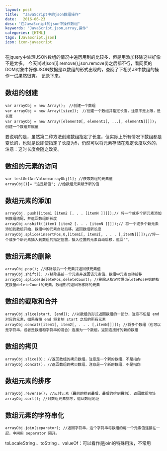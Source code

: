 ```yaml
---
layout: post
title:  "JavaScript中的json数组操作"
date:   2016-06-23
desc: "在JavaScript的json中操作数组"
keywords: "JavaScript,json,array,操作"
categories: [HTML]
tags: [JavaScript,json]
icon: icon-javascript
---
```


在jquery中处理JSON数组的情况中遍历用到的比较多，但是用添加移除这些好像不是太多。
今天试过json[i].remove(),json.remove(i)之后都不行，看网页的DOM对象中好像JSON数据是以数组的形式出现的，查阅了下相关JS中数组的操作一试果然很爽。
记录下来。

## 数组的创建

```
var arrayObj = new Array();　//创建一个数组
var arrayObj = new Array([size]);　//创建一个数组并指定长度，注意不是上限，是长度
var arrayObj = new Array([element0[, element1[, ...[, elementN]]]]);　创建一个数组并赋值
```

要说明的是，虽然第二种方法创建数组指定了长度，但实际上所有情况下数组都是变长的，也就是说即使指定了长度为5，仍然可以将元素存储在规定长度以外的，注意：这时长度会随之改变。

## 数组的元素的访问

```
var testGetArrValue=arrayObj[1]; //获取数组的元素值
arrayObj[1]= "这是新值"; //给数组元素赋予新的值
```

## 数组元素的添加

```
arrayObj. push([item1 [item2 [. . . [itemN ]]]]);// 将一个或多个新元素添加到数组结尾，并返回数组新长度
arrayObj.unshift([item1 [item2 [. . . [itemN ]]]]);// 将一个或多个新元素添加到数组开始，数组中的元素自动后移，返回数组新长度
arrayObj.splice(insertPos,0,[item1[, item2[, . . . [,itemN]]]]);//将一个或多个新元素插入到数组的指定位置，插入位置的元素自动后移，返回""。
```

## 数组元素的删除

```
arrayObj.pop(); //移除最后一个元素并返回该元素值
arrayObj.shift(); //移除最前一个元素并返回该元素值，数组中元素自动前移
arrayObj.splice(deletePos,deleteCount); //删除从指定位置deletePos开始的指定数量deleteCount的元素，数组形式返回所移除的元素
```

## 数组的截取和合并

```
arrayObj.slice(start, [end]); //以数组的形式返回数组的一部分，注意不包括 end 对应的元素，如果省略 end 将复制 start 之后的所有元素
arrayObj.concat([item1[, item2[, . . . [,itemN]]]]); //将多个数组（也可以是字符串，或者是数组和字符串的混合）连接为一个数组，返回连接好的新的数组
```

## 数组的拷贝

```
arrayObj.slice(0); //返回数组的拷贝数组，注意是一个新的数组，不是指向
arrayObj.concat(); //返回数组的拷贝数组，注意是一个新的数组，不是指向
```

## 数组元素的排序

```
arrayObj.reverse(); //反转元素（最前的排到最后、最后的排到最前），返回数组地址
arrayObj.sort(); //对数组元素排序，返回数组地址
```

## 数组元素的字符串化

```
arrayObj.join(separator); //返回字符串，这个字符串将数组的每一个元素值连接在一起，中间用 separator 隔开。
```

toLocaleString 、toString 、valueOf：可以看作是join的特殊用法，不常用
